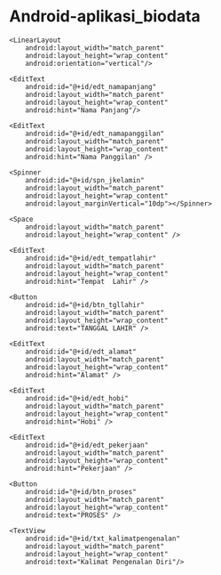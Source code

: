 # Android-aplikasi_biodata

<?xml version="1.0" encoding="utf-8"?>
<LinearLayout xmlns:android="http://schemas.android.com/apk/res/android"
    xmlns:app="http://schemas.android.com/apk/res-auto"
    xmlns:tools="http://schemas.android.com/tools"
    android:layout_width="match_parent"
    android:layout_height="match_parent"
    tools:context=".MainActivity"
    android:padding="20dp"
    android:orientation="vertical">

    <LinearLayout
        android:layout_width="match_parent"
        android:layout_height="wrap_content"
        android:orientation="vertical"/>

    <EditText
        android:id="@+id/edt_namapanjang"
        android:layout_width="match_parent"
        android:layout_height="wrap_content"
        android:hint="Nama Panjang"/>

    <EditText
        android:id="@+id/edt_namapanggilan"
        android:layout_width="match_parent"
        android:layout_height="wrap_content"
        android:hint="Nama Panggilan" />

    <Spinner
        android:id="@+id/spn_jkelamin"
        android:layout_width="match_parent"
        android:layout_height="wrap_content"
        android:layout_marginVertical="10dp"></Spinner>

    <Space
        android:layout_width="match_parent"
        android:layout_height="wrap_content" />

    <EditText
        android:id="@+id/edt_tempatlahir"
        android:layout_width="match_parent"
        android:layout_height="wrap_content"
        android:hint="Tempat  Lahir" />

    <Button
        android:id="@+id/btn_tgllahir"
        android:layout_width="match_parent"
        android:layout_height="wrap_content"
        android:text="TANGGAL LAHIR" />

    <EditText
        android:id="@+id/edt_alamat"
        android:layout_width="match_parent"
        android:layout_height="wrap_content"
        android:hint="Alamat" />

    <EditText
        android:id="@+id/edt_hobi"
        android:layout_width="match_parent"
        android:layout_height="wrap_content"
        android:hint="Hobi" />

    <EditText
        android:id="@+id/edt_pekerjaan"
        android:layout_width="match_parent"
        android:layout_height="wrap_content"
        android:hint="Pekerjaan" />

    <Button
        android:id="@+id/btn_proses"
        android:layout_width="match_parent"
        android:layout_height="wrap_content"
        android:text="PROSES" />

    <TextView
        android:id="@+id/txt_kalimatpengenalan"
        android:layout_width="match_parent"
        android:layout_height="wrap_content"
        android:text="Kalimat Pengenalan Diri"/>

</LinearLayout>
